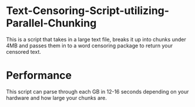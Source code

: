 # Text-Censoring-Script-utilizing-Parallel-Chunking
This is a script that takes in a large text file, breaks it up into chunks under 4MB and passes them in to a word censoring package to return your censored text.

# Performance
This script can parse through each GB in 12-16 seconds depending on your hardware and how large your chunks are.
